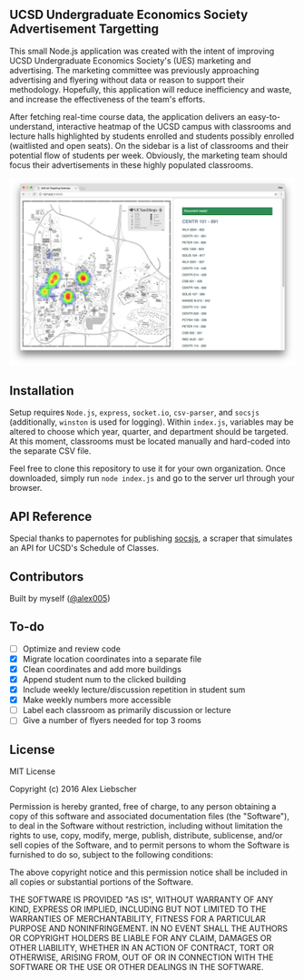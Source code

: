 ## UCSD Undergraduate Economics Society Advertisement Targetting

This small Node.js application was created with the intent of improving UCSD Undergraduate Economics Society's (UES) marketing and advertising. The marketing committee was previously approaching advertising and flyering without data or reason to support their methodology. Hopefully, this application will reduce inefficiency and waste, and increase the effectiveness of the team's efforts.

After fetching real-time course data, the application delivers an easy-to-understand, interactive heatmap of the UCSD campus with classrooms and lecture halls highlighted by students enrolled and students possibly enrolled (waitlisted and open seats). On the sidebar is a list of classrooms and their potential flow of students per week. Obviously, the marketing team should focus their advertisements in these highly populated classrooms.

![Operational Screenshot](/UES%20Ad%20Targeting.png?raw=true "Operational Screenshot")

## Installation

Setup requires <code>Node.js</code>, <code>express</code>, <code>socket.io</code>, <code>csv-parser</code>, and <code>socsjs</code> (additionally, <code>winston</code> is used for logging). Within <code>index.js</code>, variables may be altered to choose which year, quarter, and department should be targeted. At this moment, classrooms must be located manually and hard-coded into the separate CSV file.

Feel free to clone this repository to use it for your own organization. Once downloaded, simply run <code>node index.js</code> and go to the server url through your browser.

## API Reference

Special thanks to papernotes for publishing [socsjs](https://github.com/papernotes/socsjs), a scraper that simulates an API for UCSD's Schedule of Classes.

## Contributors

Built by myself ([@alex005](https://github.com/Alex005))

## To-do

- [ ] Optimize and review code
- [x] Migrate location coordinates into a separate file
- [x] Clean coordinates and add more buildings
- [x] Append student num to the clicked building
- [x] Include weekly lecture/discussion repetition in student sum
- [x] Make weekly numbers more accessible
- [ ] Label each classroom as primarily discussion or lecture
- [ ] Give a number of flyers needed for top 3 rooms

## License

MIT License

Copyright (c) 2016 Alex Liebscher

Permission is hereby granted, free of charge, to any person obtaining a copy
of this software and associated documentation files (the "Software"), to deal
in the Software without restriction, including without limitation the rights
to use, copy, modify, merge, publish, distribute, sublicense, and/or sell
copies of the Software, and to permit persons to whom the Software is
furnished to do so, subject to the following conditions:

The above copyright notice and this permission notice shall be included in all
copies or substantial portions of the Software.

THE SOFTWARE IS PROVIDED "AS IS", WITHOUT WARRANTY OF ANY KIND, EXPRESS OR
IMPLIED, INCLUDING BUT NOT LIMITED TO THE WARRANTIES OF MERCHANTABILITY,
FITNESS FOR A PARTICULAR PURPOSE AND NONINFRINGEMENT. IN NO EVENT SHALL THE
AUTHORS OR COPYRIGHT HOLDERS BE LIABLE FOR ANY CLAIM, DAMAGES OR OTHER
LIABILITY, WHETHER IN AN ACTION OF CONTRACT, TORT OR OTHERWISE, ARISING FROM,
OUT OF OR IN CONNECTION WITH THE SOFTWARE OR THE USE OR OTHER DEALINGS IN THE
SOFTWARE.
